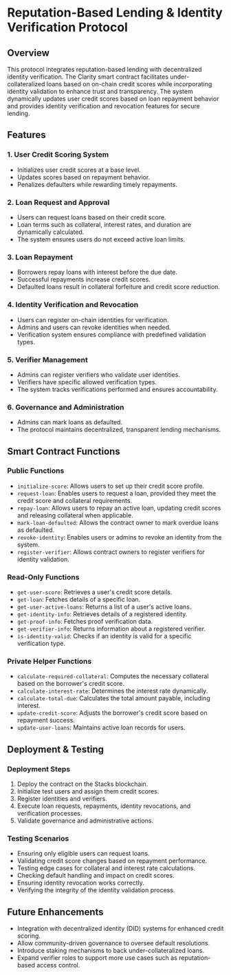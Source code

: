 # Reputation-Based Lending & Identity Verification Protocol

## Overview
This protocol integrates reputation-based lending with decentralized identity verification. The Clarity smart contract facilitates under-collateralized loans based on on-chain credit scores while incorporating identity validation to enhance trust and transparency. The system dynamically updates user credit scores based on loan repayment behavior and provides identity verification and revocation features for secure lending.

## Features

### 1. **User Credit Scoring System**
- Initializes user credit scores at a base level.
- Updates scores based on repayment behavior.
- Penalizes defaulters while rewarding timely repayments.

### 2. **Loan Request and Approval**
- Users can request loans based on their credit score.
- Loan terms such as collateral, interest rates, and duration are dynamically calculated.
- The system ensures users do not exceed active loan limits.

### 3. **Loan Repayment**
- Borrowers repay loans with interest before the due date.
- Successful repayments increase credit scores.
- Defaulted loans result in collateral forfeiture and credit score reduction.

### 4. **Identity Verification and Revocation**
- Users can register on-chain identities for verification.
- Admins and users can revoke identities when needed.
- Verification system ensures compliance with predefined validation types.

### 5. **Verifier Management**
- Admins can register verifiers who validate user identities.
- Verifiers have specific allowed verification types.
- The system tracks verifications performed and ensures accountability.

### 6. **Governance and Administration**
- Admins can mark loans as defaulted.
- The protocol maintains decentralized, transparent lending mechanisms.

## Smart Contract Functions

### **Public Functions**
- `initialize-score`: Allows users to set up their credit score profile.
- `request-loan`: Enables users to request a loan, provided they meet the credit score and collateral requirements.
- `repay-loan`: Allows users to repay an active loan, updating credit scores and releasing collateral when applicable.
- `mark-loan-defaulted`: Allows the contract owner to mark overdue loans as defaulted.
- `revoke-identity`: Enables users or admins to revoke an identity from the system.
- `register-verifier`: Allows contract owners to register verifiers for identity validation.

### **Read-Only Functions**
- `get-user-score`: Retrieves a user's credit score details.
- `get-loan`: Fetches details of a specific loan.
- `get-user-active-loans`: Returns a list of a user's active loans.
- `get-identity-info`: Retrieves details of a registered identity.
- `get-proof-info`: Fetches proof verification data.
- `get-verifier-info`: Returns information about a registered verifier.
- `is-identity-valid`: Checks if an identity is valid for a specific verification type.

### **Private Helper Functions**
- `calculate-required-collateral`: Computes the necessary collateral based on the borrower's credit score.
- `calculate-interest-rate`: Determines the interest rate dynamically.
- `calculate-total-due`: Calculates the total amount payable, including interest.
- `update-credit-score`: Adjusts the borrower's credit score based on repayment success.
- `update-user-loans`: Maintains active loan records for users.

## Deployment & Testing
### **Deployment Steps**
1. Deploy the contract on the Stacks blockchain.
2. Initialize test users and assign them credit scores.
3. Register identities and verifiers.
4. Execute loan requests, repayments, identity revocations, and verification processes.
5. Validate governance and administrative actions.

### **Testing Scenarios**
- Ensuring only eligible users can request loans.
- Validating credit score changes based on repayment performance.
- Testing edge cases for collateral and interest rate calculations.
- Checking default handling and impact on credit scores.
- Ensuring identity revocation works correctly.
- Verifying the integrity of the identity validation process.

## Future Enhancements
- Integration with decentralized identity (DID) systems for enhanced credit scoring.
- Allow community-driven governance to oversee default resolutions.
- Introduce staking mechanisms to back under-collateralized loans.
- Expand verifier roles to support more use cases such as reputation-based access control.



